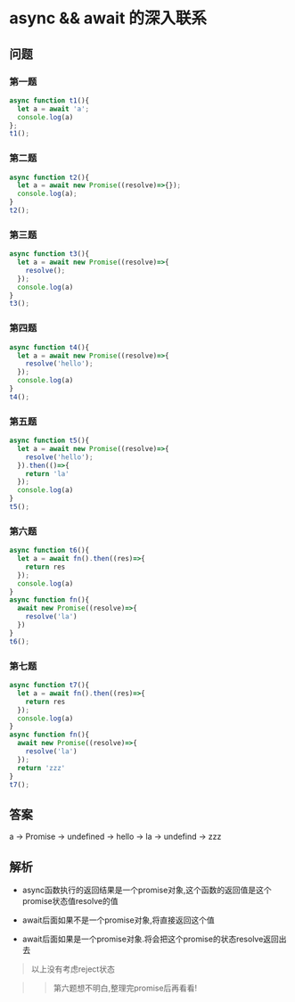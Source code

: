 # async && await 的深入联系

## 问题

### 第一题

```js
async function t1(){
  let a = await 'a';
  console.log(a)
};
t1();
```

### 第二题

```js
async function t2(){
  let a = await new Promise((resolve)=>{});
  console.log(a);
}
t2();
```

### 第三题

```js
async function t3(){
  let a = await new Promise((resolve)=>{
    resolve();
  });
  console.log(a)
}
t3();
```

### 第四题

```js
async function t4(){
  let a = await new Promise((resolve)=>{
    resolve('hello');
  });
  console.log(a)
}
t4();
```

### 第五题

```js
async function t5(){
  let a = await new Promise((resolve)=>{
    resolve('hello');
  }).then(()=>{
    return 'la'
  });
  console.log(a)
}
t5();
```

### 第六题

```js
async function t6(){
  let a = await fn().then((res)=>{
    return res
  });
  console.log(a)
}
async function fn(){
  await new Promise((resolve)=>{
    resolve('la')
  })
}
t6();
```

### 第七题

```js
async function t7(){
  let a = await fn().then((res)=>{
    return res
  });
  console.log(a)
}
async function fn(){
  await new Promise((resolve)=>{
    resolve('la')
  });
  return 'zzz'
}
t7();
```

## 答案

a -> Promise -> undefined -> hello -> la -> undefind -> zzz

## 解析
- async函数执行的返回结果是一个promise对象,这个函数的返回值是这个promise状态值resolve的值

- await后面如果不是一个promise对象,将直接返回这个值

- await后面如果是一个promise对象.将会把这个promise的状态resolve返回出去

> 以上没有考虑reject状态

>> 第六题想不明白,整理完promise后再看看!